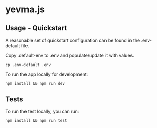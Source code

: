 # yevma.js

## Usage - Quickstart

A reasonable set of quickstart configuration can be found in the .env-default file.

Copy .default-env to .env and populate/update it with values.

```cp .env-default .env```

To run the app locally for development:

```npm install && npm run dev```
    
## Tests

To run the test locally, you can run:

```npm install && npm run test```




